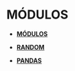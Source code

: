 # MÓDULOS

* [**MÓDULOS**](/arquivos/MODULOS/)

* [**RANDOM**](/arquivos/MODULOS/)

* [**PANDAS**](/arquivos/MODULOS/)
